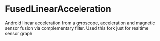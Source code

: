 # FusedLinearAcceleration
Android linear acceleration from a gyroscope, acceleration and magnetic sensor fusion via complementary filter.
Used this fork just for realtime sensor graph
